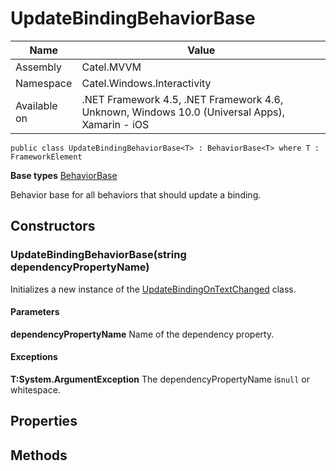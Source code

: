 

# UpdateBindingBehaviorBase

Name|Value
---|---
Assembly|Catel.MVVM
Namespace|Catel.Windows.Interactivity
Available on|.NET Framework 4.5, .NET Framework 4.6, Unknown, Windows 10.0 (Universal Apps), Xamarin - iOS

```
public class UpdateBindingBehaviorBase<T> : BehaviorBase<T> where T : FrameworkElement 
```

**Base types**
[BehaviorBase](/Catel.MVVM\Catel\Windows\Interactivity\BehaviorBase.md)


Behavior base for all behaviors that should update a binding.



## Constructors

### UpdateBindingBehaviorBase(string dependencyPropertyName)

Initializes a new instance of the [UpdateBindingOnTextChanged](#) class.

#### Parameters

**dependencyPropertyName**
Name of the dependency property.

#### Exceptions

**T:System.ArgumentException**
The dependencyPropertyName is`null` or whitespace.



## Properties

## Methods


